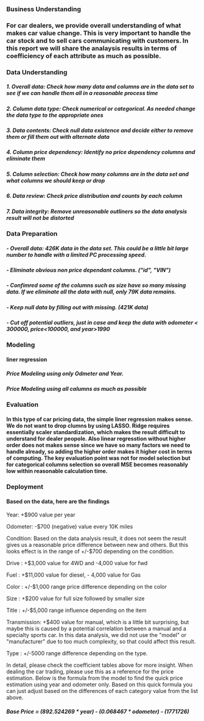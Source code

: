 ### Business Understanding

### For car dealers, we provide overall understanding of what makes car value change. This is very important to handle the car stock and to sell cars communicating with customers. In this report we will share the analaysis results in terms of coefficiency of each attribute as much as possible.

### Data Understanding
##### 1. Overall data: Check how many data and columns are in the data set to see if we can handle them all in a reasonable process time
##### 2. Column data type: Check numerical or categorical. As needed change the data type to the appropriate ones
##### 3. Data contents: Check null data existence and decide either to remove them or fill them out with alternate data
##### 4. Column price dependency: Identify no price dependency columns and eliminate them
##### 5. Column selection: Check how many columns are in the data set and what columns we should keep or drop
##### 6. Data review: Check price distribution and counts by each column
##### 7. Data integrity: Remove unreasonable outliners so the data analysis result will not be distorted

### Data Preparation
#####  - Overall data: 426K data in the data set. This could be a little bit large number to handle with a limited PC processing speed.
#####  - Eliminate obvious non price dependant columns. ("id", "VIN")
#####  - Confimred some of the columns such as size have so many missing data. If we eliminate all the data with null, only 79K data remains.
#####  - Keep null data by filling out with missing. (421K data)
#####  - Cut off potential outliers, just in case and keep the data with odometer < 300000, price<100000, and year>1990


### Modeling
#### liner regression
##### Price Modeling using only Odmeter and Year.
##### Price Modeling using all calumns as much as possible

### Evaluation
#### In this type of car pricing data, the simple liner regression makes sense. We do not want to drop clumns by using LASSO. Ridge requires essentially scaler standardization, which makes the result difficult to understand for dealer peopole. Also linear regresstion without higher order does not makes sense since we have so many factors we need to handle already, so adding the higher order makes it higher cost in terms of computing. The key evaluation point was not for model selection but for categorical columns selection so overall MSE becomes reasonably low within reasonable calculation time.

### Deployment

#### Based on the data, here are the findings

Year: +$900 value per year

Odometer: -$700 (negative) value every 10K miles

Condition: Based on the data analysis result, it does not seem the result gives us a reasonable price difference between new and others. But this looks effect is in the range of +/-$700 depending on the condition.

Drive     : +$3,000 value for 4WD and -4,000 value for fwd

Fuel      : +$11,000 value for diesel, - 4,000 value for Gas

Color     : +/-$1,000 range price difference depending on the color

Size      : +$200 value for full size followed by smaller size

Title     : +/-$5,000 range influence depending on the item

Transmission: +$400 value for manual, which is a little bit surprising, but maybe this is caused by a potential correlation between a manual and a specialty sports car. In this data analysis, we did not use the "model" or "manufacturer" due to too much complexity, so that could affect this result.

Type      : +/-5000 range difference depending on the type.

In detail, please check the coefficient tables above for more insight. When dealing the car trading, please use this as a reference for the price estimation. Below is the formula from the model to find the quick price estimation using year and odometer only. Based on this quick formula you can just adjust based on the differences of each category value from the list above.

##### Base Price = (892.524269 * year) - (0.068467 * odometer) - (1771726)
